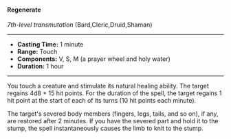 #### Regenerate
*7th-level transmutation* (Bard,Cleric,Druid,Shaman)
___
- **Casting Time:** 1 minute
- **Range:** Touch
- **Components:** V, S, M (a prayer wheel and holy water)
- **Duration:** 1 hour
---
You touch a creature and stimulate its natural healing ability. The target regains 4d8 + 15 hit points. For the duration of the spell, the target regains 1 hit point at the start of each of its turns (10 hit points each minute).

The target's severed body members (fingers, legs, tails, and so on), if any, are restored after 2 minutes. If you have the severed part and hold it to the stump, the spell instantaneously causes the limb to knit to the stump.